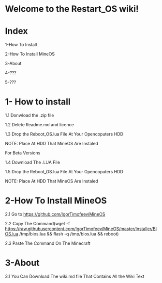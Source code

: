 # Welcome to the Restart_OS wiki!

# Index

1-How To Install

2-How To Install MineOS

3-About

4-???

5-???

# 1- How to install

1.1 Donwload the .zip file

1.2 Delete Readme.md and licence

1.3 Drop the Reboot_OS.lua File At Your Opencoputers HDD

NOTE: Place At HDD That MineOS Are Instaled

For Beta Versions

1.4 Download The .LUA File

1.5 Drop the Reboot_OS.lua File At Your Opencoputers HDD

NOTE: Place At HDD That MineOS Are Instaled

# 2-How To Install MineOS

2.1 Go to https://github.com/IgorTimofeev/MineOS

2.2 Copy The Command(wget -f https://raw.githubusercontent.com/IgorTimofeev/MineOS/master/Installer/BIOS.lua /tmp/bios.lua && flash -q /tmp/bios.lua && reboot)

2.3 Paste The Command On The Minecraft

# 3-About

3.1 You Can Download The wiki.md file That Contains All the Wiki Text
